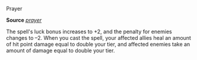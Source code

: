 Prayer

**Source** [_prayer_](spells/prayer#_prayer)

The spell's luck bonus increases to +2, and the penalty for enemies changes to –2. When you cast the spell, your affected allies heal an amount of hit point damage equal to double your tier, and affected enemies take an amount of damage equal to double your tier.


